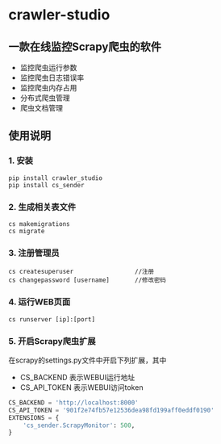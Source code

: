 # crawler-studio
## 一款在线监控Scrapy爬虫的软件

- 监控爬虫运行参数
- 监控爬虫日志错误率
- 监控爬虫内存占用
- 分布式爬虫管理
- 爬虫文档管理


## 使用说明

### 1. 安装
```
pip install crawler_studio
pip install cs_sender
```

### 2. 生成相关表文件
```
cs makemigrations
cs migrate
```

### 3. 注册管理员
```
cs createsuperuser                 //注册
cs changepassword [username]       //修改密码
```

### 4. 运行WEB页面
```
cs runserver [ip]:[port]
```

### 5. 开启Scrapy爬虫扩展
在scrapy的settings.py文件中开启下列扩展，其中
- CS_BACKEND    表示WEBUI运行地址
- CS_API_TOKEN  表示WEBUI访问token

```python
CS_BACKEND = 'http://localhost:8000'
CS_API_TOKEN = '901f2e74fb57e12536dea98fd199aff0eddf0190'
EXTENSIONS = {
    'cs_sender.ScrapyMonitor': 500,
}
```
